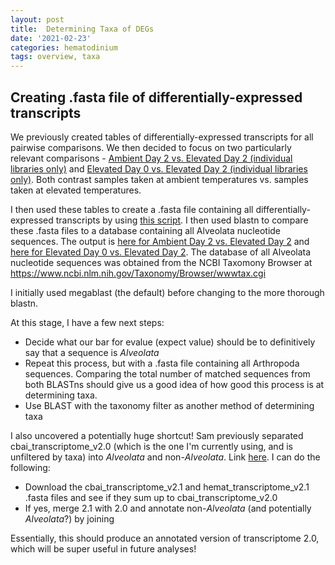 ```yaml
---
layout: post
title:  Determining Taxa of DEGs
date: '2021-02-23'
categories: hematodinium
tags: overview, taxa
---
```


## Creating .fasta file of differentially-expressed transcripts

We previously created tables of differentially-expressed transcripts for all pairwise comparisons. We then decided to focus on two particularly relevant comparisons - [Ambient Day 2 vs. Elevated Day 2 (individual libraries only)](hhttps://github.com/afcoyle/hemat_bairdi_transcriptome/blob/main/graphs/DESeq2_output/cbaihemat_transcriptomev2.0/amb2_vs_elev2_indiv/DEGlist_wcols.txt) and [Elevated Day 0 vs. Elevated Day 2 (individual libraries only)](https://github.com/afcoyle/hemat_bairdi_transcriptome/blob/main/graphs/DESeq2_output/cbaihemat_transcriptomev2.0/elev0_vs_elev2_indiv/DEGlist_wcols.txt). Both contrast samples taken at ambient temperatures vs. samples taken at elevated temperatures. 

I then used these tables to create a .fasta file containing all differentially-expressed transcripts by using [this script](https://github.com/afcoyle/hemat_bairdi_transcriptome/blob/main/scripts/22_DEG_blast.ipynb). I then used blastn to compare these .fasta files to a database containing all Alveolata nucleotide sequences. The output is [here for Ambient Day 2 vs. Elevated Day 2](https://github.com/afcoyle/hemat_bairdi_transcriptome/blob/main/output/BLASTs/alveolata_publicseqs/cbaihemat_v2.0_amb2_vs_elev2_DEGs.tab) and [here for Elevated Day 0 vs. Elevated Day 2](https://github.com/afcoyle/hemat_bairdi_transcriptome/blob/main/output/BLASTs/alveolata_publicseqs/cbaihemat_v2.0_elev0_vs_elev2_DEGs.tab). The database of all Alveolata nucleotide sequences was obtained from the NCBI Taxomony Browser at https://www.ncbi.nlm.nih.gov/Taxonomy/Browser/wwwtax.cgi

I initially used megablast (the default) before changing to the more thorough blastn.

At this stage, I have a few next steps:
- Decide what our bar for evalue (expect value) should be to definitively say that a sequence is _Alveolata_
- Repeat this process, but with a .fasta file containing all Arthropoda sequences. Comparing the total number of matched sequences from both BLASTns should give us a good idea of how good this process is at determining taxa.
- Use BLAST with the taxonomy filter as another method of determining taxa

I also uncovered a potentially huge shortcut! Sam previously separated cbai_transcriptome_v2.0 (which is the one I'm currently using, and is unfiltered by taxa) into _Alveolata_ and non-_Alveolata_. Link [here](https://robertslab.github.io/sams-notebook/2020/06/05/Sequence-Extractions-C.bairdi-Transcriptomes-v2.0-and-v3.0-Excluding-Alveolata-with-MEGAN6-on-Swoose.html). I can do the following:
- Download the cbai_transcriptome_v2.1 and hemat_transcriptome_v2.1 .fasta files and see if they sum up to cbai_transcriptome_v2.0
- If yes, merge 2.1 with 2.0 and annotate non-_Alveolata_ (and potentially _Alveolata_?) by joining

Essentially, this should produce an annotated version of transcriptome 2.0, which will be super useful in future analyses!

